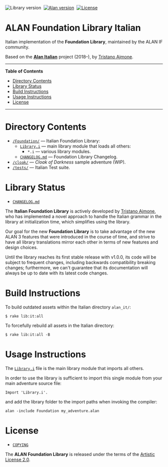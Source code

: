 ![Library version][lib badge]&nbsp;
[![Alan version][alan badge]][alan link]&nbsp;
[![License][license badge]][COPYING]

# ALAN Foundation Library Italian

Italian implementation of the __Foundation Library__, maintained by the ALAN IF community.

Based on the __[Alan Italian]__ project (2018–), by [Tristano Ajmone].


-----

**Table of Contents**

<!-- MarkdownTOC autolink="true" bracket="round" autoanchor="false" lowercase="only_ascii" uri_encoding="true" levels="1,2,3" -->

- [Directory Contents](#directory-contents)
- [Library Status](#library-status)
- [Build Instructions](#build-instructions)
- [Usage Instructions](#usage-instructions)
- [License](#license)

<!-- /MarkdownTOC -->

-----

# Directory Contents

- [`/Foundation/`][Foundation/] — Italian Foundation Library:
    + [`Library.i`][Library.i] — main library module that loads all others:
        * `*.i` — various library modules.
    + [`CHANGELOG.md`][CHANGELOG.md] — Foundation Library Changelog.
- [`/cloak/`][cloak] — _Cloak of Darkness_ sample adventure (WIP).
- [`/tests/`][tests] — Italian Test suite.

# Library Status

- [`CHANGELOG.md`][CHANGELOG.md]

The __Italian Foundation Library__ is actively developed by [Tristano Ajmone], who has implemented a novel approach to handle the Italian grammar in the library at initialization time, which simplifies using the library.

Our goal for the new __Foundation Library__ is to take advantage of the new ALAN&nbsp;3 features that were introduced in the course of time, and strive to have all library translations mirror each other in terms of new features and design choices.

Until the library reaches its first stable release with v1.0.0, its code will be subject to frequent changes, including backwards compatibility breaking changes; furthermore, we can't guarantee that its documentation will always be up to date with its latest code changes.


# Build Instructions

To build outdated assets within the Italian directory `alan_it/`:

    $ rake lib:it:all

To forcefully rebuild all assets in the Italian directory:

    $ rake lib:it:all -B


# Usage Instructions

The [`Library.i`][Library.i] file is the main library module that imports all others.

In order to use the library is sufficient to import this single module from your main adventure source file:

```alan
Import 'Library.i'.
```

and add the library folder to the import paths when invoking the compiler:

```batch
alan -include Foundation my_adventure.alan
```

# License

- [`COPYING`][COPYING]

The __ALAN Foundation Library__ is released under the terms of the [Artistic License 2.0].


<!-----------------------------------------------------------------------------
                               REFERENCE LINKS
------------------------------------------------------------------------------>

[Artistic License 2.0]: https://opensource.org/licenses/Artistic-2.0  "View the Artistic License 2.0 at Open Source Initiative"

<!-- ALAN Libs -->

[Alan Italian]: https://github.com/tajmone/Alan3-Italian "Visit the ALAN Italian repository on GitHub"

[English Foundation Library]: ../alan_en/Foundation/ "Navigate to the English Alan Library folder"
[Spanish Foundation Library]: ../alan_es/Foundation/ "Navigate to the Spanish Alan Library folder"

<!-- badges -->

[lib badge]: https://img.shields.io/badge/Foundation_Lib_IT-0.2.0-yellow "ALAN Foundation Library version"
[alan badge]: https://img.shields.io/badge/ALAN-3.0beta8-yellow
[alan link]: https://www.alanif.se/download-alan-v3/development-kits/development-kits-3-0beta8 "Tested with Alan SDK 3.0beta8"
[license badge]: https://img.shields.io/badge/license-Artistic_License_2.0-blue

<!-- project files and folders -->


[cloak]: ./cloak/ "Navigate to 'Cloak of Darkness' folder"
[Foundation/]: ./Foundation/ "Navigate to Italian Alan IF library folder"
[tests]: ./tests/ "Navigate to tests folder"

[CHANGELOG.md]: ./Foundation/CHANGELOG.md "Read CHANGELOG document"
[COPYING]: ./Foundation/COPYING "View Artistic License 2.0"
[Library.i]: ./Foundation/Library.i "View source file of main library module"

<!-- people and organizations -->

[Tristano Ajmone]: https://github.com/tajmone "View Tristano Ajmone's GitHub profile"

<!-- EOF -->
